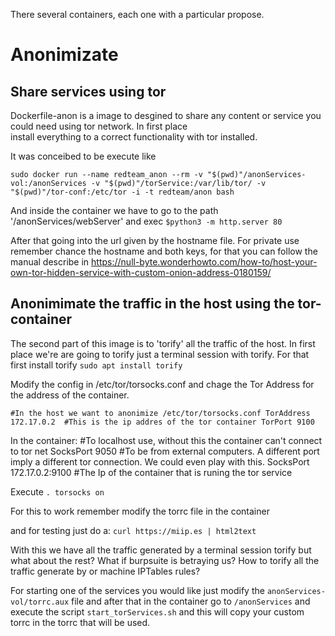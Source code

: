 There several containers, each one with a particular propose.

# Anonimizate
## Share services using tor
Dockerfile-anon is a image to desgined to share any content or service you could need using tor network. In first place \
install everything to a correct functionality with tor installed.

It was conceibed to be execute like

```
sudo docker run --name redteam_anon --rm -v "$(pwd)"/anonServices-vol:/anonServices -v "$(pwd)"/torService:/var/lib/tor/ -v "$(pwd)"/tor-conf:/etc/tor -i -t redteam/anon bash
```

And inside the container we have to go to the path '/anonServices/webServer' and exec `$python3 -m http.server 80`

After that going into the url given by the hostname file. For private use remember chance the hostname and both keys, for that you can follow the manual describe in https://null-byte.wonderhowto.com/how-to/host-your-own-tor-hidden-service-with-custom-onion-address-0180159/



## Anonimimate the traffic in the host using the tor-container
The second part of this image is to 'torify' all the traffic of the host.
In first place we're are going to torify just a terminal session with torify. For that first install torify
`sudo apt install torify`

Modify the config in /etc/tor/torsocks.conf and chage the Tor Address for the address of the container.

`#In the host we want to anonimize /etc/tor/torsocks.conf
TorAddress 172.17.0.2  #This is the ip addres of the tor container
TorPort 9100`

In the container:
#To localhost use, without this the container can't connect to tor net
SocksPort 9050
#To be from external computers. A different port imply a different tor connection. We could even play with this.
SocksPort 172.17.0.2:9100 #The Ip of the container that is runing the tor service





Execute
`. torsocks on`

For this to work remember modify the torrc file in the container

and for testing just do a:
`curl https://miip.es | html2text`


With this we have all the traffic generated by a terminal session torify but what about the rest? What if burpsuite is betraying us?
How to torify all the traffic generate by or machine IPTables rules?


For starting one of the services you would like just modify the `anonServices-vol/torrc.aux` file and after that in the container go to `/anonServices` and execute  the script `start_torServices.sh` and this will copy your custom torrc in the torrc that will be used.
